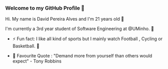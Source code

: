 ### Welcome to my GitHub Profile 👋 

Hi. My name is David Pereira Alves and I'm 21 years old 👦

I'm currently a 3rd year student of Software Engineering at @UMinho. 📖

- ⚡ Fun fact: I like all kind of sports but I mainly watch Football , Cycling or Basketball. 🏅

- 🌟 Favourite Quote : "Demand more from yourself than others would expect" - Tony Robbins
